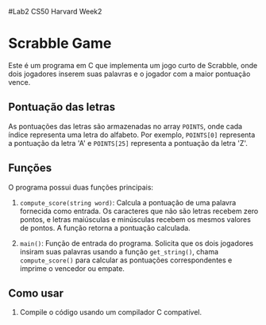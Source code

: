 #Lab2 CS50 Harvard Week2 

# Scrabble Game

Este é um programa em C que implementa um jogo curto de Scrabble, onde dois jogadores inserem suas palavras e o jogador com a maior pontuação vence.

## Pontuação das letras

As pontuações das letras são armazenadas no array `POINTS`, onde cada índice representa uma letra do alfabeto. Por exemplo, `POINTS[0]` representa a pontuação da letra 'A' e `POINTS[25]` representa a pontuação da letra 'Z'.

## Funções

O programa possui duas funções principais:

1. `compute_score(string word)`: Calcula a pontuação de uma palavra fornecida como entrada. Os caracteres que não são letras recebem zero pontos, e letras maiúsculas e minúsculas recebem os mesmos valores de pontos. A função retorna a pontuação calculada.

2. `main()`: Função de entrada do programa. Solicita que os dois jogadores insiram suas palavras usando a função `get_string()`, chama `compute_score()` para calcular as pontuações correspondentes e imprime o vencedor ou empate.

## Como usar

1. Compile o código usando um compilador C compatível.
